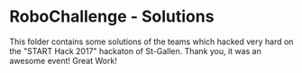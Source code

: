 # RoboChallenge - Solutions

This folder contains some solutions of the teams which hacked very hard on the "START Hack 2017" hackaton of St-Gallen.
Thank you, it was an awesome event! Great Work!
